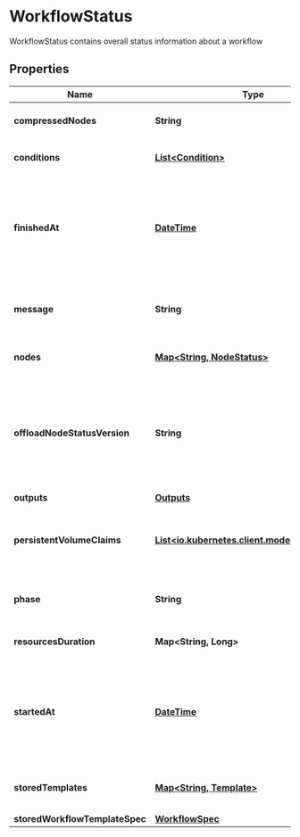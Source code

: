 

# WorkflowStatus

WorkflowStatus contains overall status information about a workflow
## Properties

Name | Type | Description | Notes
------------ | ------------- | ------------- | -------------
**compressedNodes** | **String** | Compressed and base64 decoded Nodes map |  [optional]
**conditions** | [**List&lt;Condition&gt;**](Condition.md) | Conditions is a list of conditions the Workflow may have |  [optional]
**finishedAt** | [**DateTime**](DateTime.md) | Time is a wrapper around time.Time which supports correct marshaling to YAML and JSON.  Wrappers are provided for many of the factory methods that the time package offers. |  [optional]
**message** | **String** | A human readable message indicating details about why the workflow is in this condition. |  [optional]
**nodes** | [**Map&lt;String, NodeStatus&gt;**](NodeStatus.md) | Nodes is a mapping between a node ID and the node&#39;s status. |  [optional]
**offloadNodeStatusVersion** | **String** | Whether on not node status has been offloaded to a database. If exists, then Nodes and CompressedNodes will be empty. This will actually be populated with a hash of the offloaded data. |  [optional]
**outputs** | [**Outputs**](Outputs.md) |  |  [optional]
**persistentVolumeClaims** | [**List&lt;io.kubernetes.client.models.V1Volume&gt;**](io.kubernetes.client.models.V1Volume.md) | PersistentVolumeClaims tracks all PVCs that were created as part of the  The contents of this list are drained at the end of the workflow. |  [optional]
**phase** | **String** | Phase a simple, high-level summary of where the workflow is in its lifecycle. |  [optional]
**resourcesDuration** | **Map&lt;String, Long&gt;** | ResourcesDuration is the total for the workflow |  [optional]
**startedAt** | [**DateTime**](DateTime.md) | Time is a wrapper around time.Time which supports correct marshaling to YAML and JSON.  Wrappers are provided for many of the factory methods that the time package offers. |  [optional]
**storedTemplates** | [**Map&lt;String, Template&gt;**](Template.md) | StoredTemplates is a mapping between a template ref and the node&#39;s status. |  [optional]
**storedWorkflowTemplateSpec** | [**WorkflowSpec**](WorkflowSpec.md) |  |  [optional]



